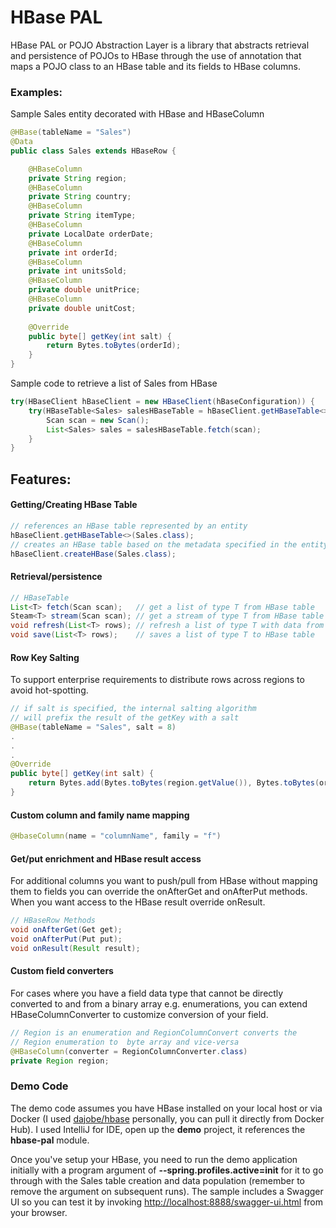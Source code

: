 # HBase PAL
HBase PAL or POJO Abstraction Layer is a library that abstracts retrieval and persistence of POJOs to HBase through the use of annotation that maps a POJO class to an HBase table and its fields to HBase columns.
### Examples:
Sample Sales entity decorated with HBase and HBaseColumn
```java
@HBase(tableName = "Sales")
@Data
public class Sales extends HBaseRow {

    @HBaseColumn
    private String region;
    @HBaseColumn
    private String country;
    @HBaseColumn
    private String itemType;
    @HBaseColumn
    private LocalDate orderDate;
    @HBaseColumn
    private int orderId;
    @HBaseColumn
    private int unitsSold;
    @HBaseColumn
    private double unitPrice;
    @HBaseColumn
    private double unitCost;
    
    @Override
    public byte[] getKey(int salt) {
        return Bytes.toBytes(orderId);
    }
}
```
Sample code to retrieve a list of Sales from HBase
```java
try(HBaseClient hBaseClient = new HBaseClient(hBaseConfiguration)) {
    try(HBaseTable<Sales> salesHBaseTable = hBaseClient.getHBaseTable<>(Sales.class)) {
        Scan scan = new Scan();
        List<Sales> sales = salesHBaseTable.fetch(scan);
    }
}
```
## Features:
#### Getting/Creating HBase Table
```java
// references an HBase table represented by an entity
hBaseClient.getHBaseTable<>(Sales.class); 
// creates an HBase table based on the metadata specified in the entity
hBaseClient.createHBase(Sales.class); 
```
#### Retrieval/persistence
```java
// HBaseTable
List<T> fetch(Scan scan);   // get a list of type T from HBase table
Steam<T> stream(Scan scan); // get a stream of type T from HBase table
void refresh(List<T> rows); // refresh a list of type T with data from HBase table
void save(List<T> rows);    // saves a list of type T to HBase table
```
#### Row Key Salting
To support enterprise requirements to distribute rows across regions to avoid hot-spotting.
```java
// if salt is specified, the internal salting algorithm
// will prefix the result of the getKey with a salt
@HBase(tableName = "Sales", salt = 8)
.
.
.
@Override
public byte[] getKey(int salt) {
    return Bytes.add(Bytes.toBytes(region.getValue()), Bytes.toBytes(orderId));
}

```
#### Custom column and family name mapping 
```java
@HbaseColumn(name = "columnName", family = "f")
```
#### Get/put enrichment and HBase result access
For additional columns you want to push/pull from HBase without mapping them to fields you can override the onAfterGet and onAfterPut methods.  When you want access to the HBase result override onResult.
```java
// HBaseRow Methods
void onAfterGet(Get get);
void onAfterPut(Put put);
void onResult(Result result);

```
#### Custom field converters
For cases where you have a field data type that cannot be directly converted to and from a binary array e.g. enumerations, you can extend HBaseColumnConverter to customize conversion of your field.
```java
// Region is an enumeration and RegionColumnConvert converts the
// Region enumeration to  byte array and vice-versa
@HBaseColumn(converter = RegionColumnConverter.class)
private Region region;
```
### Demo Code
The demo code assumes you have HBase installed on your local host or via Docker (I used <a href="https://github.com/dajobe/hbase-docker" target="_blank">dajobe/hbase</a> personally, you can pull it directly from Docker Hub).  I used IntelliJ for IDE, open up the **demo** project, it references the **hbase-pal** module.

Once you've setup your HBase, you need to run the demo application initially with a program argument of **--spring.profiles.active=init** for it to go through with the Sales table creation and data population (remember to remove the argument on subsequent runs). The sample includes a Swagger UI so you can test it by invoking <a href="http://localhost:8888/swagger-ui.html" target="_blank">http://localhost:8888/swagger-ui.html</a> from your browser.
